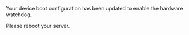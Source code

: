 Your device boot configuration has been updated to enable the hardware watchdog.

Please reboot your server.
